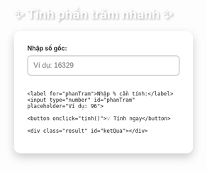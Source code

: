 <!DOCTYPE html>
<html lang="vi">
<head>
  <meta charset="UTF-8" />
  <meta name="viewport" content="width=device-width, initial-scale=1.0"/>
  <title>Tính nhanh phần trăm</title>
  <link href="https://fonts.googleapis.com/css2?family=Roboto&display=swap" rel="stylesheet"/>
  <style>
    * {
      box-sizing: border-box;
    }

    body {
      margin: 0;
      padding: 0;
      font-family: 'Roboto', sans-serif;
      background: linear-gradient(135deg, #ff9a9e, #fad0c4, #fad0c4, #fbc2eb, #a6c1ee);
      background-size: 400% 400%;
      animation: gradientBG 15s ease infinite;
      display: flex;
      flex-direction: column;
      align-items: center;
      justify-content: flex-start;
      min-height: 100vh;
      padding: 40px 20px;
    }

    @keyframes gradientBG {
      0% {background-position: 0% 50%;}
      50% {background-position: 100% 50%;}
      100% {background-position: 0% 50%;}
    }

    h1 {
      color: white;
      text-shadow: 2px 2px 4px rgba(0,0,0,0.3);
      margin-bottom: 20px;
    }

    .container {
      background-color: rgba(255, 255, 255, 0.95);
      padding: 30px;
      border-radius: 15px;
      box-shadow: 0 8px 20px rgba(0,0,0,0.2);
      max-width: 500px;
      width: 100%;
    }

    label {
      display: block;
      margin-bottom: 8px;
      font-weight: bold;
      color: #333;
    }

    input {
      width: 100%;
      padding: 12px;
      margin-bottom: 20px;
      border: 2px solid #ccc;
      border-radius: 8px;
      font-size: 16px;
      transition: border-color 0.3s ease;
    }

    input:focus {
      border-color: #ff69b4;
      outline: none;
    }

    button {
      background: linear-gradient(45deg, #ff6ec4, #7873f5);
      color: white;
      padding: 12px 24px;
      font-size: 16px;
      border: none;
      border-radius: 10px;
      cursor: pointer;
      transition: transform 0.2s, box-shadow 0.2s;
      width: 100%;
    }

    button:hover {
      transform: scale(1.03);
      box-shadow: 0 4px 10px rgba(0,0,0,0.2);
    }

    .result {
      margin-top: 20px;
      font-size: 20px;
      font-weight: bold;
      text-align: center;
      color: #28a745;
    }
  </style>
</head>
<body>
  <h1>✨ Tính phần trăm nhanh ✨</h1>
  <div class="container">
    <label for="soGoc">Nhập số gốc:</label>
    <input type="number" id="soGoc" placeholder="Ví dụ: 16329">

    <label for="phanTram">Nhập % cần tính:</label>
    <input type="number" id="phanTram" placeholder="Ví dụ: 96">

    <button onclick="tinh()">💡 Tính ngay</button>

    <div class="result" id="ketQua"></div>
  </div>

  <script>
    function tinh() {
      const soGoc = parseFloat(document.getElementById("soGoc").value);
      const phanTram = parseFloat(document.getElementById("phanTram").value);

      if (isNaN(soGoc) || isNaN(phanTram)) {
        document.getElementById("ketQua").innerText = "❗ Vui lòng nhập đầy đủ!";
        return;
      }

      const ketQua = (soGoc * phanTram / 100).toFixed(2);
      document.getElementById("ketQua").innerText = ✅ ${phanTram}% của ${soGoc} là ${ketQua};
    }
  </script>
</body>
</html>

